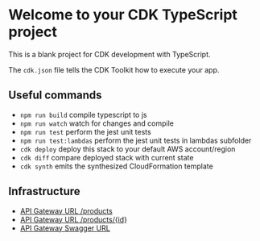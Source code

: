 # Welcome to your CDK TypeScript project

This is a blank project for CDK development with TypeScript.

The `cdk.json` file tells the CDK Toolkit how to execute your app.

## Useful commands

* `npm run build`           compile typescript to js
* `npm run watch`           watch for changes and compile
* `npm run test`            perform the jest unit tests
* `npm run test:lambdas`    perform the jest unit tests in lambdas subfolder
* `cdk deploy`              deploy this stack to your default AWS account/region
* `cdk diff`                compare deployed stack with current state
* `cdk synth`               emits the synthesized CloudFormation template

## Infrastructure

* [API Gateway URL /products](https://87fldmfs19.execute-api.us-east-1.amazonaws.com/dev/products)
* [API Gateway URL /products/{id}](https://87fldmfs19.execute-api.us-east-1.amazonaws.com/dev/products/7567ec4b-b10c-48c5-9345-fc73c48a80aa)
* [API Gateway Swagger URL](https://87fldmfs19.execute-api.us-east-1.amazonaws.com/dev/api-docs/swagger-ui.html)
